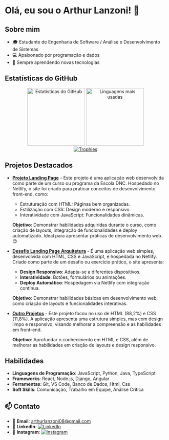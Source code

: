 # Olá, eu sou o Arthur Lanzoni! 👋

## Sobre mim

- 🎓 Estudante de Engenharia de Software / Análise e Desenvolvimento de Sistemas
- 💻 Apaixonado por programação e dados
- 🚀 Sempre aprendendo novas tecnologias

## Estatísticas do GitHub

<div align="center">
  <a href="https://github.com/Lanzoni15">
    <img height="180em" src="https://github-readme-stats.vercel.app/api?username=Lanzoni15&show_icons=true&theme=algolia&include_all_commits=true&count_private=true" alt="Estatísticas do GitHub"/>
    <img height="180em" src="https://github-readme-stats.vercel.app/api/top-langs/?username=Lanzoni15&layout=compact&theme=blue-green" alt="Linguagens mais usadas"/>
  </a>
</div>

<div align="center">
  <a href="https://github.com/Lanzoni15">
    <img src="https://github-profile-trophy.vercel.app/?username=Lanzoni15&theme=algolia&row=2&column=3" alt="Trophies"/>
  </a>
</div>


## Projetos Destacados

- [**Projeto Landing Page**](https://github.com/Lanzoni15/projeto-landing-page) - Este projeto é uma aplicação web desenvolvida como parte de um curso ou programa da Escola DNC. Hospedado no Netlify, o site foi criado para praticar conceitos de desenvolvimento front-end, como:

    - Estruturação com HTML: Páginas bem organizadas.
    - Estilização com CSS: Design moderno e responsivo.
    - Interatividade com JavaScript: Funcionalidades dinâmicas.

  **Objetivo**:
  Demonstrar habilidades adquiridas durante o curso, como criação de layouts, integração de funcionalidades e deploy automatizado. Ideal para apresentar práticas de desenvolvimento web. 😊

- [**Desafio Landing Page Arquitetura**](https://github.com/Lanzoni15/RID195551_Desafio01) - É uma aplicação web simples, desenvolvida com HTML, CSS e JavaScript, e hospedada no Netlify. Criado como parte de um desafio ou exercício prático, o site apresenta:

    - **Design Responsivo**: Adapta-se a diferentes dispositivos.
    - **Interatividade**: Botões, formulários ou animações.
    - **Deploy Automático**: Hospedagem via Netlify com integração contínua.

  **Objetivo**:
  Demonstrar habilidades básicas em desenvolvimento web, como criação de layouts e funcionalidades interativas.

- [**Outro Projetos**](https://github.com/Lanzoni15?tab=repositories) - Este projeto focou no uso de HTML (88,2%) e CSS (11,8%). A aplicação apresenta uma estrutura simples, mas com design limpo e responsivo, visando melhorar a compreensão e as habilidades em front-end.

  **Objetivo**:
  Aprofundar o conhecimento em HTML e CSS, além de melhorar as habilidades em criação de layouts e design responsivo.

## Habilidades

- **Linguagens de Programação**: JavaScript, Python, Java, TypeScript
- **Frameworks**: React, Node.js, Django, Angular
- **Ferramentas**: Git, VS Code, Banco de Dados, Html, Css
- **Soft Skills**: Comunicação, Trabalho em Equipe, Análise Crítica

## 📫 Contato

- 📧 **Email**: [arthurlanzoni08@gmail.com](mailto:arthurlanzoni08@gmail.com)
- 💼 **LinkedIn**: [![LinkedIn](https://img.shields.io/badge/LinkedIn-0077B5?style=for-the-badge&logo=linkedin&logoColor=white)](https://www.linkedin.com/in/arthur-lanzoni-a838b721a/)
- 📸 **Instagram**: [![Instagram](https://img.shields.io/badge/Instagram-E4405F?style=for-the-badge&logo=instagram&logoColor=white)](https://www.instagram.com/_.lanzoni/)
